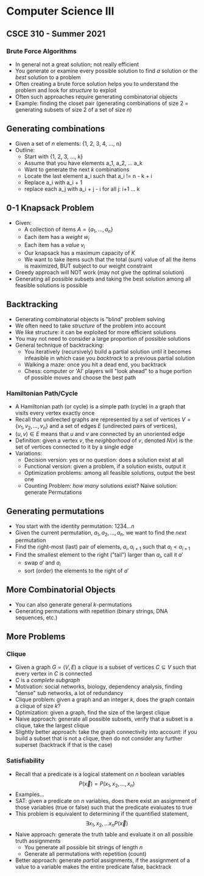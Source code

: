 
# Computer Science III
## CSCE 310 - Summer 2021
### Brute Force Algorithms

* In general not a great solution; not really efficient
* You generate or examine every possible solution to find *a* solution or the *best* solution to a problem
* Often creating a brute force solution helps you to understand the problem and look for *structure* to exploit
* Often such approaches require generating combinatorial objects
* Example: finding the closet pair (generating combinations of size 2 = generating subsets of size 2 of a set of size *n*)

## Generating combinations

* Given a set of $n$ elements: {1, 2, 3, 4, ..., n}
* Outline:
  * Start with {1, 2, 3, ..., k}
  * Assume that you have elements a_1, a_2, ... a_k
  * Want to generate the next *k* combinations
  * Locate the last element a_i
  such that a_i != n - k + i
  * Replace a_i with a_i + 1
  * replace each a_j with a_i + j - i for all j: i+1 ... k

## 0-1 Knapsack Problem

  * Given:
    * A collection of items $A = \{a_1, \ldots, a_n\}$
    * Each item has a *weight* $w_i$
    * Each item has a *value* $v_i$
    * Our knapsack has a maximum capacity of $K$
    * We want to take items such that the total (sum) value of all the items is maximized, BUT subject to our weight constraint
  * Greedy approach will NOT work (may not give the optimal solution)
  * Generating all possible subsets and taking the best solution among all feasible solutions is possible

## Backtracking

* Generating combinatorial objects is "blind" problem solving
* We often need to take *structure* of the problem into account
* We like structure: it can be exploited for more efficient solutions
* You may not need to consider a large proportion of possible solutions
* General technique of backtracking:
  * You iteratively (recursively) build a partial solution until it becomes infeasible in which case you *backtrack* to a previous partial solution
  * Walking a maze: once you hit a dead end, you backtrack
  * Chess: computer or 'AI' players will "look ahead" to a huge portion of possible moves and choose the best path

### Hamiltonian Path/Cycle

* A Hamiltonian path (or cycle) is a simple path (cycle) in a graph that visits every vertex exactly once
* Recall that undirected graphs are represented by a set of vertices $V = \{v_1, v_2, \ldots, v_n\}$ and a set of edges $E$ (undirected pairs of vertices),
* $(u, v) \in E$ means that $u$ and $v$ are connected by an unoriented edge
* Definition: given a vertex $v$, the *neighborhood* of $v$, denoted $N(v)$ is the set of vertices connected to it by a single edge
* Variations:
  * Decision version: yes or no question: does a solution exist at all
  * Functional version: given a problem, if a solution exists, output it
  * Optimization problems: among all feasible solutions, output the best one
  * Counting Problem: *how many* solutions exist?
Naive solution: generate Permutations

## Generating permutations

* You start with the identity permutation: $1234...n$
* Given the current permutation, $a_1, a_2, \ldots, a_n$, we want to find the *next* permutation
* Find the right-most (last) pair of elements, $a_i, a_{i+1}$ such that $a_i < a_{i+1}$
* Find the smallest element to the right ("tail") larger than $a_i$, call it $a'$
  * swap $a'$ and $a_i$
  * sort (order) the elements to the right of $a'$

## More Combinatorial Objects

* You can also generate general $k$-permutations
* Generating permutations with repetition (binary strings, DNA sequences, etc.)

## More Problems

### Clique

* Given a graph $G = (V,E)$ a *clique* is a subset of vertices $C \subseteq V$ such that every vertex in $C$ is connected
* $C$ is a *complete subgraph*
* Motivation: social networks, biology, dependency analysis, finding "dense" sub networks, a lot of redundancy
* Clique problem: given a graph and an integer $k$, does the graph contain a clique of size $k$?
* Optimization: given a graph, find the size of the largest clique
* Naive approach: generate all possible subsets, verify that a subset is a clique, take the largest clique
* Slightly better approach: take the graph connectivity into account: if you build a subset that is not a clique, then do not consider any further superset (backtrack if that is the case)

### Satisfiability

* Recall that a predicate is a logical statement on $n$ boolean variables
  $$P(\vec{x}) = P(x_1, x_2, \ldots, x_n)$$
* Examples...
* SAT: given a predicate on $n$ variables, does there exist an assignment of those variables (true or false) such that the predicate evaluates to true
* This problem is equivalent to determining if the quantified statement,
$$\exists x_1, x_2, \ldots x_n P(\vec{x})$$
* Naive approach: generate the truth table and evaluate it on all possible truth assignments
  * You generate all possible bit strings of length $n$
  * Generate all permutations with repetition (count)
* Better approach: generate *partial* assignments, if the assignment of a value to a variable makes the entire predicate false, backtrack

```c









```
